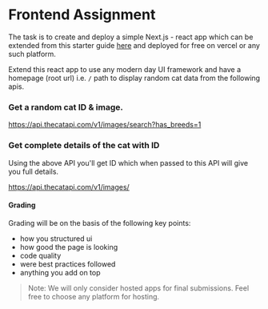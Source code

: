 # Frontend Assignment

The task is to create and deploy a simple Next.js - react app which can be extended from this starter guide [here](https://react.dev/learn/start-a-new-react-project) and deployed for free on vercel or any such platform.

Extend this react app to use any modern day UI framework and have a homepage (root url) i.e. `/` path to display random cat data from the following apis.

### Get a random cat ID & image.

https://api.thecatapi.com/v1/images/search?has_breeds=1

### Get complete details of the cat with ID

Using the above API you'll get ID which when passed to this API will give you full details.

https://api.thecatapi.com/v1/images/<ID>

#### Grading

Grading will be on the basis of the following key points:

- how you structured ui
- how good the page is looking
- code quality
- were best practices followed
- anything you add on top

> Note: We will only consider hosted apps for final submissions. Feel free to choose any platform for hosting.
